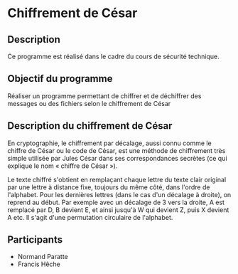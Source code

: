 # Chiffrement de César
## Description
Ce programme est réalisé dans le cadre du cours de sécurité technique.

## Objectif du programme
Réaliser un programme permettant de chiffrer et de déchiffrer des messages ou des fichiers selon le chiffrement de César

## Description du chiffrement de César
En cryptographie, le chiffrement par décalage, aussi connu comme le chiffre de César ou le code de César, est une méthode de chiffrement très simple utilisée par Jules César dans ses correspondances secrètes (ce qui explique le nom « chiffre de César »).

Le texte chiffré s'obtient en remplaçant chaque lettre du texte clair original par une lettre à distance fixe, toujours du même côté, dans l'ordre de l'alphabet. Pour les dernières lettres (dans le cas d'un décalage à droite), on reprend au début. Par exemple avec un décalage de 3 vers la droite, A est remplacé par D, B devient E, et ainsi jusqu'à W qui devient Z, puis X devient A etc. Il s'agit d'une permutation circulaire de l'alphabet.

## Participants
- Normand Paratte
- Francis Hêche